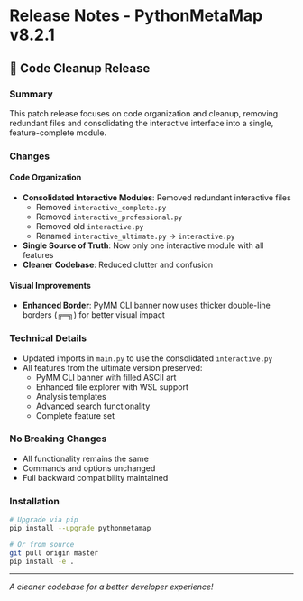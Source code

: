 # Release Notes - PythonMetaMap v8.2.1

## 🧹 Code Cleanup Release

### Summary
This patch release focuses on code organization and cleanup, removing redundant files and consolidating the interactive interface into a single, feature-complete module.

### Changes

#### Code Organization
- **Consolidated Interactive Modules**: Removed redundant interactive files
  - Removed `interactive_complete.py`
  - Removed `interactive_professional.py` 
  - Removed old `interactive.py`
  - Renamed `interactive_ultimate.py` → `interactive.py`
- **Single Source of Truth**: Now only one interactive module with all features
- **Cleaner Codebase**: Reduced clutter and confusion

#### Visual Improvements
- **Enhanced Border**: PyMM CLI banner now uses thicker double-line borders (╔═╗) for better visual impact

### Technical Details
- Updated imports in `main.py` to use the consolidated `interactive.py`
- All features from the ultimate version preserved:
  - PyMM CLI banner with filled ASCII art
  - Enhanced file explorer with WSL support
  - Analysis templates
  - Advanced search functionality
  - Complete feature set

### No Breaking Changes
- All functionality remains the same
- Commands and options unchanged
- Full backward compatibility maintained

### Installation
```bash
# Upgrade via pip
pip install --upgrade pythonmetamap

# Or from source
git pull origin master
pip install -e .
```

---

*A cleaner codebase for a better developer experience!*